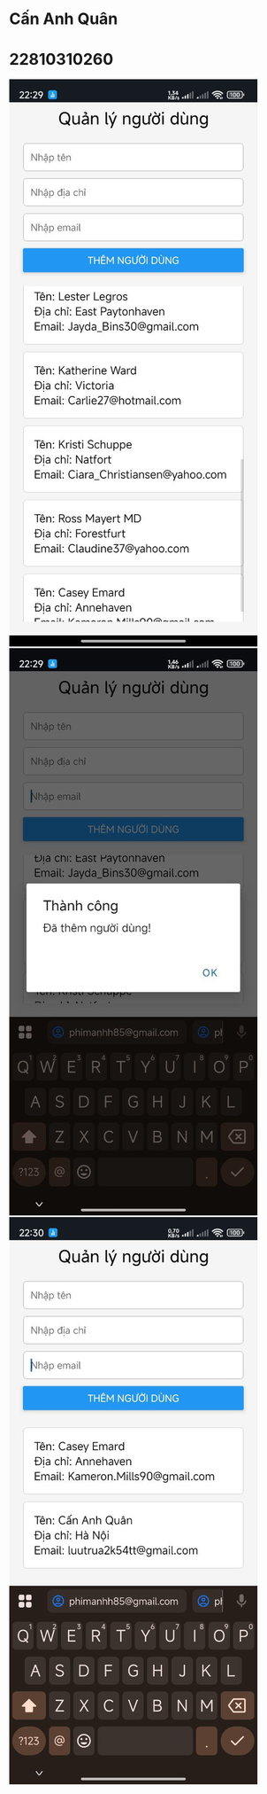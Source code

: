 # Cấn Anh Quân
# 22810310260
![Ảnh file bài tập](Get.jpg)
![Ảnh file bài tập](Post.jpg)
![Ảnh file bài tập](DataAfterPosting.jpg)
